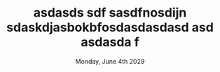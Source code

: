 ---
title: asdasds sdf sasdfnosdijn  sdaskdjasbokbfosdasdasdasd asd asdasda f
select: option b
multi-select:
  - option b
  - option c
date: Monday, June 4th 2029
time: 19:20
---